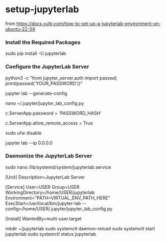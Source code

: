 # setup-jupyterlab

from https://docs.vultr.com/how-to-set-up-a-jupyterlab-environment-on-ubuntu-22-04

<h3>Install the Required Packages</h3>

sudo pip install -U jupyterlab

<h3>Configure the JupyterLab Server</h3>

python3 -c "from jupyter_server.auth import passwd; print(passwd('YOUR_PASSWORD'))"

jupyter lab --generate-config

nano ~/.jupyter/jupyter_lab_config.py

c.ServerApp.password = 'PASSWORD_HASH'

c.ServerApp.allow_remote_access = True

sudo ufw disable

jupyter lab --ip 0.0.0.0

<h3>Daemonize the JupyterLab Server</h3>

sudo nano /lib/systemd/system/jupyterlab.service

[Unit]
Description=JupyterLab Server

[Service]
User=USER
Group=USER
WorkingDirectory=/home/USER/jupyterlab
Environment="PATH=VIRTUAL_ENV_PATH_HERE"
ExecStart=/usr/local/bin/jupyter-lab --config=/home/USER/.jupyter/jupyter_lab_config.py

[Install]
WantedBy=multi-user.target

mkdir ~/jupyterlab
sudo systemctl daemon-reload
sudo systemctl start jupyterlab
sudo systemctl status jupyterlab
